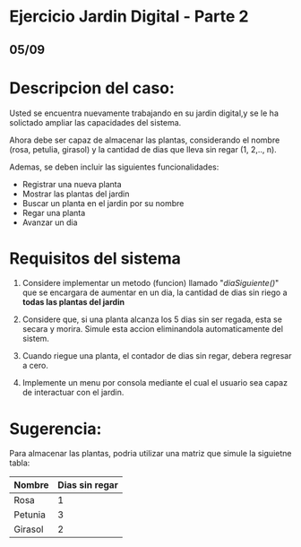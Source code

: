 # Ejercicio Jardin Digital - Parte 2

## 05/09

# Descripcion del caso:

Usted se encuentra nuevamente trabajando en su jardin digital,y se le ha solictado ampliar las capacidades del sistema.

Ahora debe ser capaz de almacenar las plantas, considerando el nombre (rosa, petulia, girasol) y la cantidad de dias que lleva sin regar (1, 2,.., n). 

Ademas, se deben incluir las siguientes funcionalidades:
- Registrar una nueva planta
- Mostrar las plantas del jardin
- Buscar un planta en el jardin por su nombre
- Regar una planta
- Avanzar un dia

# Requisitos del sistema

1) Considere implementar un metodo (funcion) llamado "*diaSiguiente()*" que se encargara de aumentar en un dia, la cantidad de dias sin riego a **todas las plantas del jardin** 

2) Considere que, si una planta alcanza los 5 dias sin ser regada, esta se secara y morira. Simule esta accion eliminandola automaticamente del sistem.

3) Cuando riegue una planta, el contador de dias sin regar, debera regresar a cero. 

4) Implemente un menu por consola mediante el cual el usuario sea capaz de interactuar con el jardin.

# Sugerencia:

Para almacenar las plantas, podria utilizar una matriz que simule la siguietne tabla:

| Nombre  | Dias sin regar | 
|---------|----------------|
| Rosa    | 1              | 
| Petunia | 3              |
| Girasol | 2              | 


